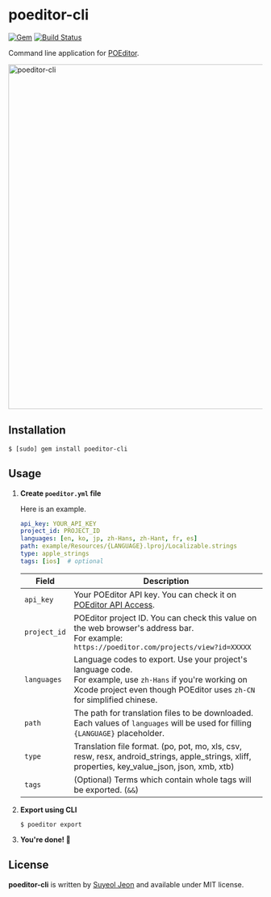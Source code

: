 # poeditor-cli

[![Gem](https://img.shields.io/gem/v/poeditor-cli.svg)](https://rubygems.org/gems/poeditor-cli)
[![Build Status](https://travis-ci.org/StyleShare/poeditor-cli.svg?branch=master)](https://travis-ci.org/StyleShare/poeditor-cli)

Command line application for [POEditor](https://poeditor.com).

<img width="682" alt="poeditor-cli" src="https://cloud.githubusercontent.com/assets/931655/22509884/2aebebc2-e8d3-11e6-86e2-a9915ca755b5.png">

## Installation

```console
$ [sudo] gem install poeditor-cli
```

## Usage

1. **Create `poeditor.yml` file**

    Here is an example.

    ```yaml
    api_key: YOUR_API_KEY
    project_id: PROJECT_ID
    languages: [en, ko, jp, zh-Hans, zh-Hant, fr, es]
    path: example/Resources/{LANGUAGE}.lproj/Localizable.strings
    type: apple_strings
    tags: [ios]  # optional
    ```

    | Field | Description |
    |---|---|
    | `api_key` | Your POEditor API key. You can check it on [POEditor API Access](https://poeditor.com/account/api). |
    | `project_id` | POEditor project ID. You can check this value on the web browser's address bar.<br />For example: `https://poeditor.com/projects/view?id=XXXXX` |
    | `languages` | Language codes to export. Use your project's language code.<br />For example, use `zh-Hans` if you're working on Xcode project even though POEditor uses `zh-CN` for simplified chinese. |
    | `path` | The path for translation files to be downloaded. Each values of `languages` will be used for filling `{LANGUAGE}` placeholder. |
    | `type` | Translation file format. (po, pot, mo, xls, csv, resw, resx, android_strings, apple_strings, xliff, properties, key_value_json, json, xmb, xtb) |
    | `tags` | (Optional) Terms which contain whole tags will be exported. (`&&`) |

2. **Export using CLI**

    ```console
    $ poeditor export
    ```

3. **You're done! 🎉**

## License

**poeditor-cli** is written by [Suyeol Jeon](https://github.com/devxoul) and available under MIT license.
